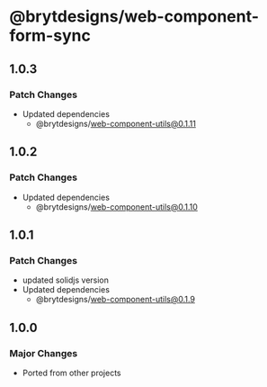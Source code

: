 # @brytdesigns/web-component-form-sync

## 1.0.3

### Patch Changes

- Updated dependencies
  - @brytdesigns/web-component-utils@0.1.11

## 1.0.2

### Patch Changes

- Updated dependencies
  - @brytdesigns/web-component-utils@0.1.10

## 1.0.1

### Patch Changes

- updated solidjs version
- Updated dependencies
  - @brytdesigns/web-component-utils@0.1.9

## 1.0.0

### Major Changes

- Ported from other projects
